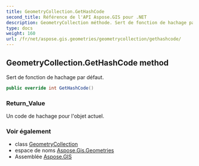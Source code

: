 ```yaml
---
title: GeometryCollection.GetHashCode
second_title: Référence de l'API Aspose.GIS pour .NET
description: GeometryCollection méthode. Sert de fonction de hachage par défaut.
type: docs
weight: 160
url: /fr/net/aspose.gis.geometries/geometrycollection/gethashcode/
---
```

## GeometryCollection.GetHashCode method

Sert de fonction de hachage par défaut.

```csharp
public override int GetHashCode()
```

### Return_Value

Un code de hachage pour l'objet actuel.

### Voir également

* class [GeometryCollection](../)
* espace de noms [Aspose.Gis.Geometries](../../geometrycollection/)
* Assemblée [Aspose.GIS](../../../)


